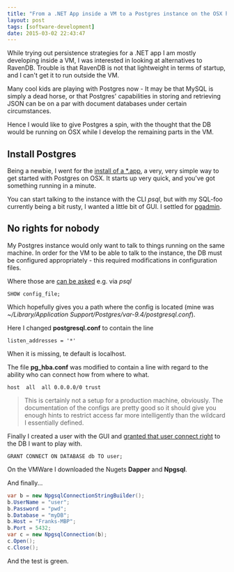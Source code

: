 ```yaml
---
title: "From a .NET App inside a VM to a Postgres instance on the OSX host"
layout: post
tags: [software-development]
date: 2015-03-02 22:43:47
---
```


While trying out persistence strategies for a .NET app I am mostly developing inside a VM, I was interested
in looking at alternatives to RavenDB. Trouble is that RavenDB is not that lightweight in terms of startup,
and I can't get it to run outside the VM.

Many cool kids are playing with Postgres now - It may be that MySQL is simply a dead horse, or that Postgres' capabilities
in storing and retrieving JSON can be on a par with document databases under certain circumstances.

Hence I would like to give Postgres a spin, with the thought that the DB would be running on OSX while I develop the remaining parts in the VM.

## Install Postgres

Being a newbie, I went for the [install of a *.app][1], a very, very simple way to get started with Postgres on OSX.
It starts up very quick, and you've got something running in a minute.

You can start talking to the instance with the CLI _psql_, but with my SQL-foo currently being a bit rusty, I wanted a little bit of GUI. I settled for [pgadmin][2].

## No rights for nobody

My Postgres instance would only want to talk to things running on the same machine. In order for the VM to be able to talk
to the instance, the DB must be configured appropriately - this required modifications in configuration files.

Where those are [can be asked][3] e.g. via _psql_

    SHOW config_file;

Which hopefully gives you a path where the config is located 
(mine was _~/Library/Application Support/Postgres/var-9.4/postgresql.conf_).

Here I changed __postgresql.conf__ to contain the line

    listen_addresses = '*'

When it is missing, te default is localhost.

The file __pg_hba.conf__ was modified to contain a line with regard to the ability who can connect how from where to what.

    host  all  all 0.0.0.0/0 trust

> This is certainly not a setup for a production machine, obviously. The documentation of the configs are pretty good
> so it should give you enough hints to restrict access far more intelligently than the wildcard I essentially defined.

Finally I created a user with the GUI and [granted that user connect right][4] to the DB I want to play with.

    GRANT CONNECT ON DATABASE db TO user;

On the VMWare I downloaded the Nugets __Dapper__ and __Npgsql__.

And finally...

```csharp
var b = new NpgsqlConnectionStringBuilder();
b.UserName = "user";
b.Password = "pwd";
b.Database = "myDB";
b.Host = "Franks-MBP";
b.Port = 5432;
var c = new NpgsqlConnection(b);
c.Open();
c.Close();
```

And the test is green.

[1]: http://postgresapp.com/
[2]: http://www.pgadmin.org/
[3]: http://stackoverflow.com/questions/3602450/where-are-my-postgres-conf-files
[4]: https://wiki.postgresql.org/images/d/d1/Managing_rights_in_postgresql.pdf